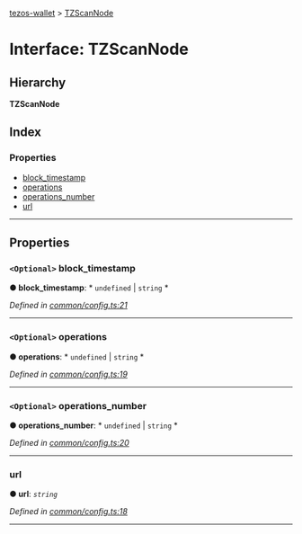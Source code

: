 [tezos-wallet](../README.md) > [TZScanNode](../interfaces/tzscannode.md)

# Interface: TZScanNode

## Hierarchy

**TZScanNode**

## Index

### Properties

* [block_timestamp](tzscannode.md#block_timestamp)
* [operations](tzscannode.md#operations)
* [operations_number](tzscannode.md#operations_number)
* [url](tzscannode.md#url)

---

## Properties

<a id="block_timestamp"></a>

### `<Optional>` block_timestamp

**● block_timestamp**: * `undefined` &#124; `string`
*

*Defined in [common/config.ts:21](https://github.com/simplestaking/tezos-wallet/blob/456a549/src/common/config.ts#L21)*

___
<a id="operations"></a>

### `<Optional>` operations

**● operations**: * `undefined` &#124; `string`
*

*Defined in [common/config.ts:19](https://github.com/simplestaking/tezos-wallet/blob/456a549/src/common/config.ts#L19)*

___
<a id="operations_number"></a>

### `<Optional>` operations_number

**● operations_number**: * `undefined` &#124; `string`
*

*Defined in [common/config.ts:20](https://github.com/simplestaking/tezos-wallet/blob/456a549/src/common/config.ts#L20)*

___
<a id="url"></a>

###  url

**● url**: *`string`*

*Defined in [common/config.ts:18](https://github.com/simplestaking/tezos-wallet/blob/456a549/src/common/config.ts#L18)*

___

